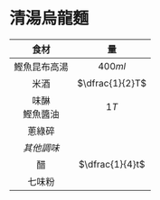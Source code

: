 <style>
article.markdown-section table {
    width: 100%;
}

article.markdown-section table hr {
    margin: revert;
    border: 1px dashed #ccc;
}
</style>

# 清湯烏龍麵

|        食材        |       量        |
| :----------------: | :-------------: |
|    鰹魚昆布高湯    |     $400ml$     |
|        米酒        | $\dfrac{1}{2}T$ |
| 味醂<br />鰹魚醬油 |      $1T$       |
|       蔥綠碎       |                 |
|     *其他調味*     |                 |
|         醋         | $\dfrac{1}{4}t$ |
|       七味粉       |                 |
